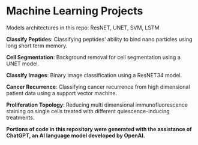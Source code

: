 # Machine Learning Projects
Models architectures in this repo: ResNET, UNET, SVM, LSTM

**Classify Peptides**:
  Classifying peptides' ability to bind nano particles using long short term memory.
  
**Cell Segmentation**:
  Background removal for cell segmentation using a UNET model.

**Classify Images**:
  Binary image classification using a ResNET34 model.

**Cancer Recurrence**:
  Classifying cancer recurrence from high dimensional patient data using a support vector machine.
  
**Proliferation Topology**:
  Reducing multi dimensional immunofluorescence staining on single cells treated with different quiescence-inducing treatments.
  
**Portions of code in this repository were generated with the assistance of ChatGPT, an AI language model developed by OpenAI.**
